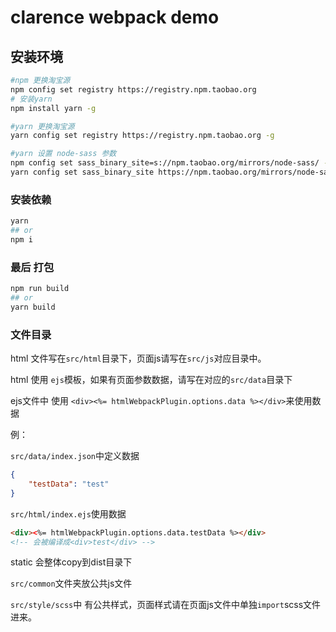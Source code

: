 # clarence webpack demo

## 安装环境

```bash
#npm 更换淘宝源
npm config set registry https://registry.npm.taobao.org
# 安装yarn
npm install yarn -g

#yarn 更换淘宝源
yarn config set registry https://registry.npm.taobao.org -g

#yarn 设置 node-sass 参数
npm config set sass_binary_site=s://npm.taobao.org/mirrors/node-sass/ -g
yarn config set sass_binary_site https://npm.taobao.org/mirrors/node-sass/ -g
```

### 安装依赖

```bash
yarn
## or
npm i
```

### 最后 打包

```bash
npm run build
## or
yarn build
```

### 文件目录
html 文件写在`src/html`目录下，页面js请写在`src/js`对应目录中。

html 使用 `ejs`模板，如果有页面参数数据，请写在对应的`src/data`目录下

ejs文件中 使用 `<div><%= htmlWebpackPlugin.options.data %></div>`来使用数据

例：

`src/data/index.json`中定义数据

```json
{
    "testData": "test"
}
```
`src/html/index.ejs`使用数据
```html
<div><%= htmlWebpackPlugin.options.data.testData %></div>
<!-- 会被编译成<div>test</div> -->
```

static 会整体copy到dist目录下

`src/common`文件夹放公共js文件

`src/style/scss`中 有公共样式，页面样式请在页面js文件中单独`import`scss文件进来。
